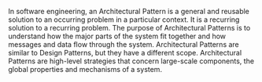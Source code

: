 In software engineering, an Architectural Pattern is a general and reusable solution to an occurring problem in a particular context. It is a recurring solution to a recurring problem. The purpose of Architectural Patterns is to understand how the major parts of the system fit together and how messages and data flow through the system. Architectural Patterns are similar to Design Patterns, but they have a different scope. Architectural Patterns are high-level strategies that concern large-scale components, the global properties and mechanisms of a system.